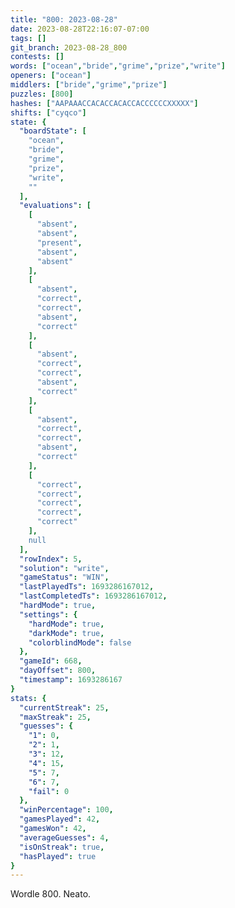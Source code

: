 ```yaml
---
title: "800: 2023-08-28"
date: 2023-08-28T22:16:07-07:00
tags: []
git_branch: 2023-08-28_800
contests: []
words: ["ocean","bride","grime","prize","write"]
openers: ["ocean"]
middlers: ["bride","grime","prize"]
puzzles: [800]
hashes: ["AAPAAACCACACCACACCACCCCCCXXXXX"]
shifts: ["cyqco"]
state: {
  "boardState": [
    "ocean",
    "bride",
    "grime",
    "prize",
    "write",
    ""
  ],
  "evaluations": [
    [
      "absent",
      "absent",
      "present",
      "absent",
      "absent"
    ],
    [
      "absent",
      "correct",
      "correct",
      "absent",
      "correct"
    ],
    [
      "absent",
      "correct",
      "correct",
      "absent",
      "correct"
    ],
    [
      "absent",
      "correct",
      "correct",
      "absent",
      "correct"
    ],
    [
      "correct",
      "correct",
      "correct",
      "correct",
      "correct"
    ],
    null
  ],
  "rowIndex": 5,
  "solution": "write",
  "gameStatus": "WIN",
  "lastPlayedTs": 1693286167012,
  "lastCompletedTs": 1693286167012,
  "hardMode": true,
  "settings": {
    "hardMode": true,
    "darkMode": true,
    "colorblindMode": false
  },
  "gameId": 668,
  "dayOffset": 800,
  "timestamp": 1693286167
}
stats: {
  "currentStreak": 25,
  "maxStreak": 25,
  "guesses": {
    "1": 0,
    "2": 1,
    "3": 12,
    "4": 15,
    "5": 7,
    "6": 7,
    "fail": 0
  },
  "winPercentage": 100,
  "gamesPlayed": 42,
  "gamesWon": 42,
  "averageGuesses": 4,
  "isOnStreak": true,
  "hasPlayed": true
}
---
```

<!-- more -->
Wordle 800. Neato. 
